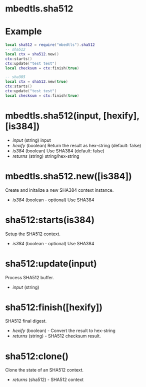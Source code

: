 mbedtls.sha512
==

Example
=
```lua
local sha512 = require("mbedtls").sha512
-- sha512
local ctx = sha512.new()
ctx:starts()
ctx:update("test test")
local checksum = ctx:finish(true)

-- sha385
local ctx = sha512.new(true)
ctx:starts()
ctx:update("test test")
local checksum = ctx:finish(true)
```

mbedtls.sha512(input, [hexify], [is384])
=

* *input* (string) input
* *hexify* (boolean) Return the result as hex-string (default: false)
* *is384* (boolean) Use SHA384 (default: false)
* _returns_ (string) string/hex-string

mbedtls.sha512.new([is384])
=
Create and initalize a new SHA384 context instance.

* *is384* (boolean - optional) Use SHA384

sha512:starts(is384)
=
Setup the SHA512 context.

* *is384* (boolean - optional) Use SHA384

sha512:update(input)
=

Process SHA512 buffer.

* *input* (string)

sha512:finish([hexify])
=

SHA512 final digest.

* *hexify* (boolean) - Convert the result to hex-string
* _returns_ (string) - SHA512 checksum result.

sha512:clone()
==

Clone the state of an SHA512 context.

* _returns_ (sha512) - SHA512 context

